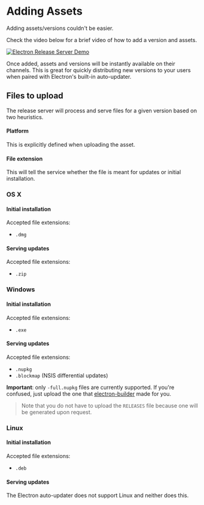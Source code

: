 # Adding Assets
Adding assets/versions couldn't be easier.

Check the video below for a brief video of how to add a version and assets.

[![Electron Release Server Demo](https://j.gifs.com/wpyY1X.gif)](https://youtu.be/lvT7rfB01iA)

Once added, assets and versions will be instantly available on their channels. This is great for quickly distributing new versions to your users when paired with Electron's built-in auto-updater.

## Files to upload
The release server will process and serve files for a given version based on two heuristics.

#### Platform
This is explicitly defined when uploading the asset.

#### File extension
This will tell the service whether the file is meant for updates or initial installation.

### OS X
#### Initial installation
Accepted file extensions:
- `.dmg`

#### Serving updates
Accepted file extensions:
- `.zip`

### Windows
#### Initial installation
Accepted file extensions:
- `.exe`

#### Serving updates
Accepted file extensions:
- `.nupkg`
- `.blockmap` (NSIS differential updates)

**Important**: only `-full.nupkg` files are currently supported. If you're confused, just upload the one that [electron-builder](https://github.com/electron-userland/electron-builder) made for you.

> Note that you do not have to upload the `RELEASES` file because one will be generated upon request.

### Linux
#### Initial installation
Accepted file extensions:
- `.deb`

#### Serving updates
The Electron auto-updater does not support Linux and neither does this.
